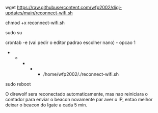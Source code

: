 wget https://raw.githubusercontent.com/wfp2002/digi-updates/main/reconnect-wifi.sh

chmod +x reconnect-wifi.sh

sudo su

crontab -e (vai pedir o editor padrao escolher nano) - opcao 1

* * * * * /home/wfp2002/./reconnect-wifi.sh

sudo reboot

O direwolf sera reconectado automaticamente, mas nao reiniciara o contador para enviar o beacon novamente par aver o IP, entao melhor deixar o beacon do Igate a cada 5 min.
